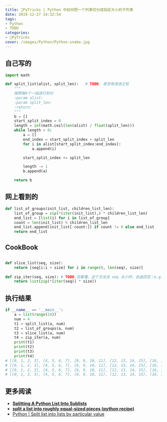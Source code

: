 ```yaml
---
title: 🐍PyTricks | Python 中如何把一个列表切分成指定大小的子列表
date: 2019-12-27 14:32:54
tags:
- Python
- TODO
categories:
- 🐍PyTricks
cover: /images/Python/Python-snake.jpg
---
```


## 自己写的

```python
import math

def split_list(alist, split_len):   # TODO: 是否有改进之处
    """
    按照每4个一组进行划分
    :param alist:
    :param split_len:
    :return:
    """
    b = []
    start_split_index = 0
    length = int(math.ceil(len(alist) / float(split_len)))
    while length > 0:
        a = []
        end_index = start_split_index + split_len
        for i in alist[start_split_index:end_index]:
            a.append(i)

        start_split_index += split_len

        length -= 1
        b.append(a)

    return b
```

## 网上看到的

```python
def list_of_groups(init_list, children_list_len):
    list_of_group = zip(*(iter(init_list),) * children_list_len)
    end_list = [list(i) for i in list_of_group]
    count = len(init_list) % children_list_len
    end_list.append(init_list[-count:]) if count != 0 else end_list
    return end_list
```
## CookBook
```python

def slice_list(seq, size):
    return [seq[i:i + size] for i in range(0, len(seq), size)]
    
def zip_iter(seq, size): # TODO:没看懂，这个方法当 seq 太小时，会返回空；e.g.zip_iter(list(range(2)),4)
    return list(zip(*[iter(seq)] * size))
```
## 执行结果

```python
if __name__ == '__main__':
    a = list(range(24))
    num = 4
    t1 = split_list(a, num)
    t2 = list_of_groups(a, num)
    t3 = slice_list(a, num)
    t4 = zip_iter(a, num)
    print(t1)
    print(t2)
    print(t3)
    print(t4)
# [[0, 1, 2, 3], [4, 5, 6, 7], [8, 9, 10, 11], [12, 13, 14, 15], [16, 17, 18, 19], [20, 21, 22, 23]]
# [[0, 1, 2, 3], [4, 5, 6, 7], [8, 9, 10, 11], [12, 13, 14, 15], [16, 17, 18, 19], [20, 21, 22, 23]]
# [[0, 1, 2, 3], [4, 5, 6, 7], [8, 9, 10, 11], [12, 13, 14, 15], [16, 17, 18, 19], [20, 21, 22, 23]]
# [(0, 1, 2, 3), (4, 5, 6, 7), (8, 9, 10, 11), (12, 13, 14, 15), (16, 17, 18, 19), (20, 21, 22, 23)]
```
## 更多阅读

- [**Splitting A Python List Into Sublists**](https://www.garyrobinson.net/2008/04/splitting-a-pyt.html)
- [**split a list into roughly equal-sized pieces (python recipe)**](http://code.activestate.com/recipes/425397/)
- [Python | Split list into lists by particular value](https://www.geeksforgeeks.org/python-split-list-into-lists-by-particular-value/)